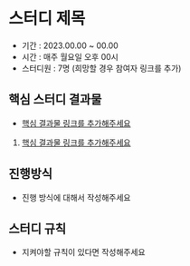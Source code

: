 # 스터디 제목

- 기간 : 2023.00.00 ~ 00.00
- 시간 : 매주 월요일 오후 00시
- 스터디원 : 7명
(희망할 경우 참여자 링크를 추가)

## 핵심 스터디 결과물

- [핵심 결과물 링크를 추가해주세요](https://github.com/Learning-Is-Vital-In-Development)
1. [핵심 결과물 링크를 추가해주세요](https://github.com/Learning-Is-Vital-In-Development)

## 진행방식

- 진행 방식에 대해서 작성해주세요

## 스터디 규칙

- 지켜야할 규칙이 있다면 작성해주세요
